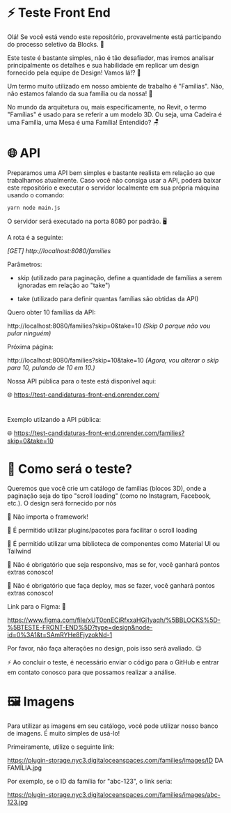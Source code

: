 # ⚡ Teste Front End

Olá! Se você está vendo este repositório, provavelmente está participando do processo seletivo da Blocks. 🚀

Este teste é bastante simples, não é tão desafiador, mas iremos analisar principalmente os detalhes e sua habilidade em replicar um design fornecido pela equipe de Design! Vamos lá!? 💪

Um termo muito utilizado em nosso ambiente de trabalho é "Famílias". Não, não estamos falando da sua família ou da nossa! 🤗

No mundo da arquitetura ou, mais especificamente, no Revit, o termo "Famílias" é usado para se referir a um modelo 3D. Ou seja, uma Cadeira é uma Família, uma Mesa é uma Família! Entendido? 🪑

# 🌐 API

Preparamos uma API bem simples e bastante realista em relação ao que trabalhamos atualmente. Caso você não consiga usar a API, poderá baixar este repositório e executar o servidor localmente em sua própria máquina usando o comando:

`yarn node main.js`

O servidor será executado na porta 8080 por padrão. 🖥️

A rota é a seguinte:

_[GET] http://localhost:8080/families_

Parâmetros:

- skip (utilizado para paginação, define a quantidade de famílias a serem ignoradas em relação ao "take")

- take (utilizado para definir quantas famílias são obtidas da API)

Quero obter 10 famílias da API:

http://localhost:8080/families?skip=0&take=10 _(Skip 0 porque não vou pular ninguém)_

Próxima página:

http://localhost:8080/families?skip=10&take=10 _(Agora, vou alterar o skip para 10, pulando de 10 em 10.)_

Nossa API pública para o teste está disponível aqui:

🌐 https://test-candidaturas-front-end.onrender.com/

#

Exemplo utilzando a API pública:

🌐 https://test-candidaturas-front-end.onrender.com/families?skip=0&take=10

##

# 📜 Como será o teste?

Queremos que você crie um catálogo de famílias (blocos 3D), onde a paginação seja do tipo "scroll loading" (como no Instagram, Facebook, etc.). O design será fornecido por nós

📃 Não importa o framework!

📃 É permitido utilizar plugins/pacotes para facilitar o scroll loading

📃 É permitido utilizar uma biblioteca de componentes como Material UI ou Tailwind

📜 Não é obrigatório que seja responsivo, mas se for, você ganhará pontos extras conosco!

📜 Não é obrigatório que faça deploy, mas se fazer, você ganhará pontos extras conosco!

Link para o Figma: 🎨

https://www.figma.com/file/xUT0pnECiRfxxaHGj1yaqh/%5BBLOCKS%5D-%5BTESTE-FRONT-END%5D?type=design&node-id=0%3A1&t=SAmRYHe8FjyzokNd-1

Por favor, não faça alterações no design, pois isso será avaliado. 😉

⚡ Ao concluir o teste, é necessário enviar o código para o GitHub e entrar em contato conosco para que possamos realizar a análise.

##

# 🖼️ Imagens

Para utilizar as imagens em seu catálogo, você pode utilizar nosso banco de imagens. É muito simples de usá-lo!

Primeiramente, utilize o seguinte link:

https://plugin-storage.nyc3.digitaloceanspaces.com/families/images/ID DA FAMÍLIA.jpg

Por exemplo, se o ID da família for "abc-123", o link seria:

https://plugin-storage.nyc3.digitaloceanspaces.com/families/images/abc-123.jpg
